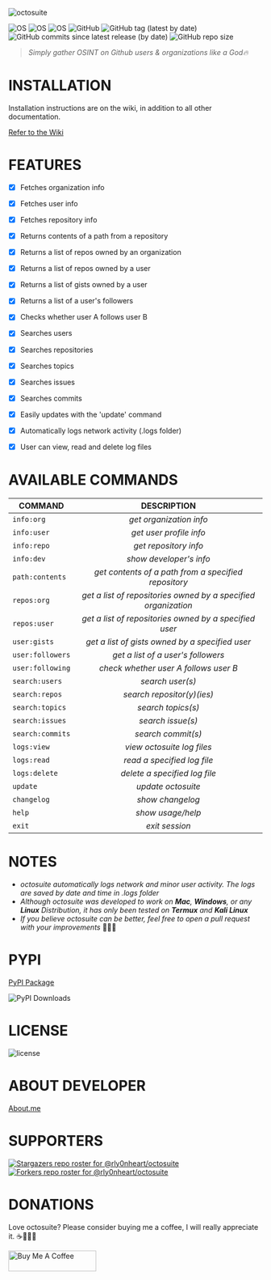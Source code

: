 ![octosuite](https://user-images.githubusercontent.com/74001397/168490090-4301aed2-984f-402e-8782-f12da84a78ad.png)

![OS](https://img.shields.io/badge/OS-GNU%2FLinux-red?style=for-the-badge&logo=Linux)
![OS](https://img.shields.io/badge/OS-Windows-blue?style=for-the-badge&logo=Windows)
![OS](https://img.shields.io/badge/OS-Mac-white?style=for-the-badge&logo=apple)
![GitHub](https://img.shields.io/github/license/rly0nheart/octosuite?style=for-the-badge&logo=github)
![GitHub tag (latest by date)](https://img.shields.io/github/v/tag/rly0nheart/octosuite?style=for-the-badge&logo=github)
![GitHub commits since latest release (by date)](https://img.shields.io/github/commits-since/rly0nheart/octosuite/1.9.0?style=for-the-badge&logo=github)
![GitHub repo size](https://img.shields.io/github/repo-size/rly0nheart/octosuite?style=for-the-badge&logo=github)

> *Simply gather OSINT on Github users & organizations like a God🔥*

# INSTALLATION
Installation instructions are on the wiki, in addition to all other documentation.

[Refer to the Wiki](https://github.com/rly0nheart/octosuite/wiki)


# FEATURES
- [x] Fetches organization info
- [x] Fetches user info
- [x] Fetches repository info
- [x] Returns contents of a path from a repository
- [x] Returns a list of repos owned by an organization
- [x] Returns a list of repos owned by a user
- [x] Returns a list of gists owned by a user
- [x] Returns a list of a user's followers
- [x] Checks whether user A follows user B
- [x] Searches users
- [x] Searches repositories
- [x] Searches topics
- [x] Searches issues
- [x] Searches commits
- [x] Easily updates with the 'update' command
- [x] Automatically logs network activity (.logs folder)
- [x] User can view, read and delete log files


# AVAILABLE COMMANDS
| COMMAND         | DESCRIPTION|
| ------------- |:---------:|
| ``info:org`` | *get organization info*  |
| ``info:user`` | *get user profile info*  |
| ``info:repo`` | *get repository info*  |
| ``info:dev`` | *show developer's info* |
| ``path:contents``  | *get contents of a path from a specified repository* |
| ``repos:org``      | *get a list of repositories owned by a specified organization* |
| ``repos:user``  | *get a list of repositories owned by a specified user* |
| ``user:gists``  |  *get a list of gists owned by a specified user* |
| ``user:followers``  |  *get a list of a user's followers* |
| ``user:following`` | *check whether user A follows user B* |
| ``search:users`` | *search user(s)* |
| ``search:repos`` | *search repositor(y)(ies)* |
| ``search:topics`` | *search topics(s)* |
| ``search:issues`` | *search issue(s)* |
| ``search:commits`` | *search commit(s)* |
| ``logs:view`` | *view octosuite log files* |
| ``logs:read`` | *read a specified log file* |
| ``logs:delete`` | *delete a specified log file* |
| ``update`` | *update octosuite* |
| ``changelog`` | *show changelog* |
| ``help`` | *show usage/help* |
| ``exit`` | *exit session* |


# NOTES
* *octosuite automatically logs network and minor user activity. The logs are saved by date and time in .logs folder*
* *Although octosuite was developed to work on **Mac**, **Windows**, or any **Linux** *Distribution*, it has only been tested on **Termux** *and* **Kali Linux***
* *If you believe octosuite can be better, feel free to open a pull request with your improvements* ✌🏾🙂


# PYPI
[PyPI Package](https://pypi.org/project/octosuite)

![PyPI Downloads](https://pepy.tech/badge/octosuite)


# LICENSE
![license](https://user-images.githubusercontent.com/74001397/137917929-2f2cdb0c-4d1d-4e4b-9f0d-e01589e027b5.png)


# ABOUT DEVELOPER
[About.me](https://about.me/rly0nheart)


# SUPPORTERS
[![Stargazers repo roster for @rly0nheart/octosuite](https://reporoster.com/stars/rly0nheart/octosuite)](https://github.com/rly0nheart/octosuite/stargazers)
[![Forkers repo roster for @rly0nheart/octosuite](https://reporoster.com/forks/rly0nheart/octosuite)](https://github.com/rly0nheart/octosuite/members)


# DONATIONS
Love octosuite? Please consider buying me a coffee, I will really appreciate it. ☕👌🏾😊

<a href="https://www.buymeacoffee.com/189381184" target="_blank"><img src="https://cdn.buymeacoffee.com/buttons/default-orange.png" alt="Buy Me A Coffee" height="41" width="174"></a>
